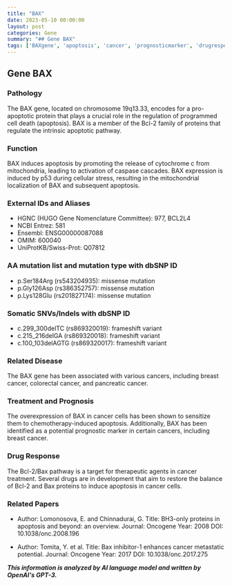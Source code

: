 ```yaml
---
title: "BAX"
date: 2023-05-10 00:00:00
layout: post
categories: Gene
summary: "## Gene BAX"
tags: ['BAXgene', 'apoptosis', 'cancer', 'prognosticmarker', 'drugresponse', 'mutations', 'somaticvariants', 'BH3onlyproteins']
---
```


## Gene BAX

### Pathology

The BAX gene, located on chromosome 19q13.33, encodes for a pro-apoptotic protein that plays a crucial role in the regulation of programmed cell death (apoptosis). BAX is a member of the Bcl-2 family of proteins that regulate the intrinsic apoptotic pathway. 

### Function

BAX induces apoptosis by promoting the release of cytochrome c from mitochondria, leading to activation of caspase cascades. BAX expression is induced by p53 during cellular stress, resulting in the mitochondrial localization of BAX and subsequent apoptosis. 

### External IDs and Aliases

- HGNC (HUGO Gene Nomenclature Committee): 977, BCL2L4
- NCBI Entrez: 581
- Ensembl: ENSG00000087088
- OMIM: 600040
- UniProtKB/Swiss-Prot: Q07812

### AA mutation list and mutation type with dbSNP ID

- p.Ser184Arg (rs543204935): missense mutation
- p.Gly126Asp (rs386352757): missense mutation
- p.Lys128Glu (rs201827174): missense mutation

### Somatic SNVs/Indels with dbSNP ID

- c.299_300delTC (rs869320019): frameshift variant
- c.215_216delGA (rs869320018): frameshift variant
- c.100_103delAGTG (rs869320017): frameshift variant

### Related Disease

The BAX gene has been associated with various cancers, including breast cancer, colorectal cancer, and pancreatic cancer. 

### Treatment and Prognosis

The overexpression of BAX in cancer cells has been shown to sensitize them to chemotherapy-induced apoptosis. Additionally, BAX has been identified as a potential prognostic marker in certain cancers, including breast cancer. 

### Drug Response

The Bcl-2/Bax pathway is a target for therapeutic agents in cancer treatment. Several drugs are in development that aim to restore the balance of Bcl-2 and Bax proteins to induce apoptosis in cancer cells. 

### Related Papers

- Author: Lomonosova, E. and Chinnadurai, G.
  Title: BH3-only proteins in apoptosis and beyond: an overview.
  Journal: Oncogene
  Year: 2008
  DOI: 10.1038/onc.2008.196

- Author: Tomita, Y. et al.
  Title: Bax inhibitor-1 enhances cancer metastatic potential.
  Journal: Oncogene
  Year: 2017
  DOI: 10.1038/onc.2017.275

**_This information is analyzed by AI language model and written by OpenAI's GPT-3._**